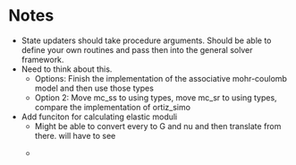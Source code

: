 # Notes

* State updaters should take procedure arguments. Should be able to define your own routines and pass then into the general solver framework.
* Need to think about this. 
  * Options: Finish the implementation of the associative mohr-coulomb model and then use those types
  * Option 2: Move mc_ss to using types, move mc_sr to using types, compare the implementation of ortiz_simo
* Add funciton for calculating elastic moduli
  * Might be able to convert every to G and nu and then translate from there. will have to see
  * ```G = calc_moduli("G", "moduli_1", "moduli_2")